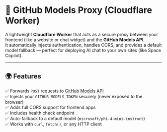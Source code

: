 # 🚀 GitHub Models Proxy (Cloudflare Worker)

A lightweight **Cloudflare Worker** that acts as a secure proxy between your frontend (like a website or chat widget) and the **GitHub Models API**.  
It automatically injects authentication, handles CORS, and provides a default model fallback — perfect for deploying AI chat to your own sites (like Space Copilot).

---

## 🌍 Features

✅ Forwards `POST` requests to [GitHub Models API](https://models.github.ai)  
✅ Injects your `GITHUB_MODELS_TOKEN` securely (never exposed to the browser)  
✅ Adds full CORS support for frontend apps  
✅ Includes health check endpoint  
✅ Auto-fallback to a default model (`microsoft/phi-4-mini-instruct`)  
✅ Works with `curl`, `fetch()`, or any HTTP client